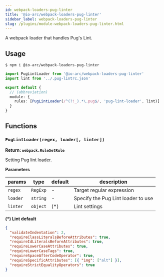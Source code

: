 ```yaml
---
id: webpack-loaders-pug-linter
title: '@io-arc/webpack-loaders-pug-linter'
sidebar_label: webpack-loaders-pug-linter
slug: /plugins/module-webpack-loaders-pug-linter.html
---
```


A webpack loader that handles Pug's Lint.

## Usage

```shell
$ npm i @io-arc/webpack-loaders-pug-linter
```

```typescript title="index.ts"
import PugLintLoader from '@io-arc/webpack-loaders-pug-linter'
import lint from '../.pug-lintrc.json'

export default {
  // (abbreviation)
  module: {
    rules: [PugLintLoader(/^(?!_).*\.pug$/, 'pug-lint-loader', lint)]
  }
}
```

## Functions

### `PugLintLoader(regex, loader[, linter])`

**Return: `webpack.RuleSetRule`**

Setting Pug lint loader.

**Parameters**

| params   | type     | default | description                        |
| -------- | -------- | ------- | ---------------------------------- |
| `regex`  | `RegExp` | \-      | Target regular expression          |
| `loader` | `string` | \-      | Specify the Pug Lint loader to use |
| `linter` | `object` | (\*)    | Lint settings                      |

**(\*) Lint default**

```json
{
  "validateIndentation": 2,
  "requireClassLiteralsBeforeAttributes": true,
  "requireIdLiteralsBeforeAttributes": true,
  "requireLowerCaseAttributes": true,
  "requireLowerCaseTags": true,
  "requireSpaceAfterCodeOperator": true,
  "requireSpecificAttributes": [{ "img": ["alt"] }],
  "requireStrictEqualityOperators": true
}
```
